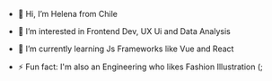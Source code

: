 - 👋 Hi, I’m Helena from Chile
- 👀 I’m interested in Frontend Dev, UX Ui and Data Analysis
- 🌱 I’m currently learning Js Frameworks like Vue and React

  
- ⚡ Fun fact: I'm also an Engineering who likes Fashion Illustration (;


<!---
helena-dlc/helena-dlc is a ✨ special ✨ repository because its `README.md` (this file) appears on your GitHub profile.
You can click the Preview link to take a look at your changes.
--->
